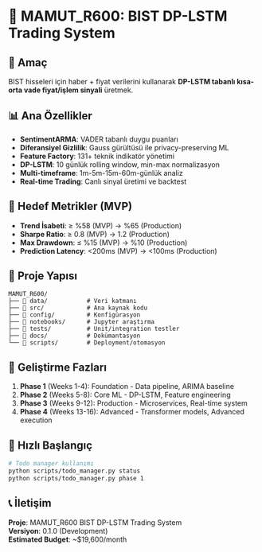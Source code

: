 # 🚀 MAMUT_R600: BIST DP-LSTM Trading System

## 🎯 Amaç
BIST hisseleri için haber + fiyat verilerini kullanarak **DP-LSTM tabanlı kısa-orta vade fiyat/işlem sinyali** üretmek.

## 📊 Ana Özellikler
- **SentimentARMA**: VADER tabanlı duygu puanları
- **Diferansiyel Gizlilik**: Gauss gürültüsü ile privacy-preserving ML  
- **Feature Factory**: 131+ teknik indikatör yönetimi
- **DP-LSTM**: 10 günlük rolling window, min-max normalizasyon
- **Multi-timeframe**: 1m-5m-15m-60m-günlük analiz
- **Real-time Trading**: Canlı sinyal üretimi ve backtest

## 🎯 Hedef Metrikler (MVP)
- **Trend İsabeti**: ≥ %58 (MVP) → %65 (Production)
- **Sharpe Ratio**: ≥ 0.8 (MVP) → 1.2 (Production)
- **Max Drawdown**: ≤ %15 (MVP) → %10 (Production)
- **Prediction Latency**: <200ms (MVP) → <100ms (Production)

## 📁 Proje Yapısı
```
MAMUT_R600/
├── 📂 data/           # Veri katmanı
├── 📂 src/            # Ana kaynak kodu  
├── 📂 config/         # Konfigürasyon
├── 📂 notebooks/      # Jupyter araştırma
├── 📂 tests/          # Unit/integration testler
├── 📂 docs/           # Dokümantasyon
└── 📂 scripts/        # Deployment/otomasyon
```

## 🔄 Geliştirme Fazları
1. **Phase 1** (Weeks 1-4): Foundation - Data pipeline, ARIMA baseline
2. **Phase 2** (Weeks 5-8): Core ML - DP-LSTM, Feature engineering  
3. **Phase 3** (Weeks 9-12): Production - Microservices, Real-time system
4. **Phase 4** (Weeks 13-16): Advanced - Transformer models, Advanced execution

## 🚀 Hızlı Başlangıç
```bash
# Todo manager kullanımı
python scripts/todo_manager.py status
python scripts/todo_manager.py phase 1
```

## 📞 İletişim
**Proje**: MAMUT_R600 BIST DP-LSTM Trading System  
**Versiyon**: 0.1.0 (Development)  
**Estimated Budget**: ~$19,600/month